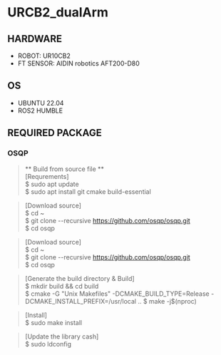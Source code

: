 # URCB2_dualArm

## HARDWARE
* ROBOT: UR10CB2  
* FT SENSOR: AIDIN robotics AFT200-D80

## OS
* UBUNTU 22.04
* ROS2 HUMBLE

## REQUIRED PACKAGE
### OSQP
  > ** Build from source file **  
  > [Requrements]  
  > $ sudo apt update  
  > $ sudo apt install git cmake build-essential  

  > [Download source]  
  > $ cd ~  
  > $ git clone --recursive https://github.com/osqp/osqp.git  
  > $ cd osqp  

  > [Download source]  
  > $ cd ~   
  > $ git clone --recursive https://github.com/osqp/osqp.git  
  > $ cd osqp  

  > [Generate the build directory & Build]  
  > $ mkdir build && cd build  
  > $ cmake -G "Unix Makefiles" -DCMAKE_BUILD_TYPE=Release -DCMAKE_INSTALL_PREFIX=/usr/local ..
  > $ make -j$(nproc) 

  > [Install]  
  > $ sudo make install

  > [Update the library cash]  
  > $ sudo ldconfig  
 

